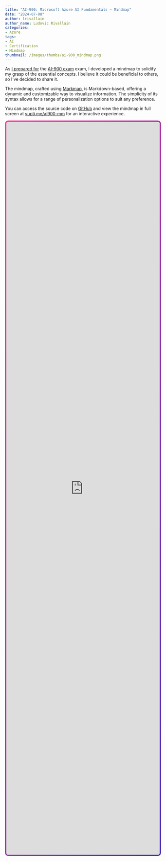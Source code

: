 ```yaml
---
title: "AI-900: Microsoft Azure AI Fundamentals – Mindmap"
date: "2024-07-08"
author: lrivallain
author_name: Ludovic Rivallain
categories:
- Azure
tags:
- AI
- Certification
- Mindmap
thumbnail: /images/thumbs/ai-900_mindmap.png
---
```


As [I prepared for](https://learn.microsoft.com/api/credentials/share/en-us/lrivallain/523BBA671361423C?sharingId=35D5A001D221F55E)
the [AI-900 exam](https://learn.microsoft.com/en-us/training/courses/ai-900t00) exam, 
I developed a mindmap to solidify my grasp of the essential concepts. I believe it could be beneficial 
to others, so I've decided to share it.

The mindmap, crafted using [Markmap](https://markmap.js.org/), is Markdown-based, offering a dynamic 
and customizable way to visualize information. The simplicity of its syntax allows for a range of 
personalization options to suit any preference.

You can access the source code on [GitHub](https://github.com/lrivallain/ai-900-mindmap) and view the 
mindmap in full screen at [vupti.me/ai900-mm](https://vupti.me/ai900-mm) for an interactive experience.

<iframe width="100%" height="2400" src="https://ludovic.rivallain.fr/ai-900-mindmap/" 
        style="background: linear-gradient(white, white) padding-box,
                           linear-gradient(105deg, rgb(255 46 144) 0%, rgb(61 35 185) 100%) border-box;
               border: 4px solid transparent;
               border-radius: 10px;" 
        allowfullscreen >
</iframe>